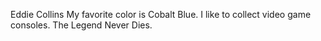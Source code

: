 Eddie Collins
My favorite color is Cobalt Blue.
I like to collect video game consoles.
The Legend Never Dies.
